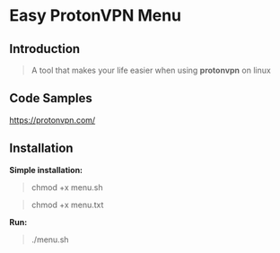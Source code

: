 # Easy ProtonVPN Menu 

## Introduction

>A tool that makes your life easier when using **protonvpn** on linux

## Code Samples

https://protonvpn.com/


## Installation

 **__Simple installation:__**
> chmod +x menu.sh

> chmod +x menu.txt

**__Run:__**

> ./menu.sh
